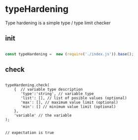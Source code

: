 # typeHardening

Type hardening is a simple type / type limit checker


## init 


```javascript

const typeHardening =  new (require('./index.js')).base();

```

## check 

```javacript

typeHardening.check(
    {  // variable type description
       'type':'string', // variable type
       'list': [], // list of posible values (optional)
       'max': [], // maximum value limit (optional)
       'min': [] // minimum value limit (optional)
    },
    'variable' // the variable 
);


// expectation is true

```



